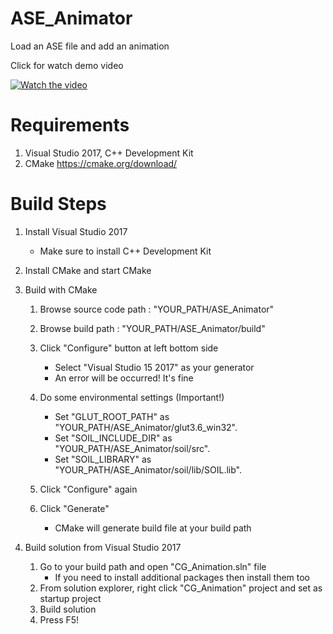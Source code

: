 # ASE_Animator
Load an ASE file and add an animation 

Click for watch demo video

[![Watch the video](https://i.postimg.cc/Y0b0qt3Z/ase_animator.png)](https://drive.google.com/file/d/1WRW8tD48aMaTyyoweVMHK5dsM3r6FCcx/view)

# Requirements 
1. Visual Studio 2017, C++ Development Kit 
2. CMake https://cmake.org/download/

# Build Steps
1) Install Visual Studio 2017
   - Make sure to install C++ Development Kit
   
   
2) Install CMake and start CMake


3) Build with CMake
   1) Browse source code path : "YOUR_PATH/ASE_Animator"
   2) Browse build path : "YOUR_PATH/ASE_Animator/build"
   3) Click "Configure" button at left bottom side
      - Select "Visual Studio 15 2017" as your generator
      - An error will be occurred! It's fine
   4) Do some environmental settings (Important!)
      - Set "GLUT_ROOT_PATH" as "YOUR_PATH/ASE_Animator/glut3.6_win32".
      - Set "SOIL_INCLUDE_DIR" as "YOUR_PATH/ASE_Animator/soil/src".
      - Set "SOIL_LIBRARY" as "YOUR_PATH/ASE_Animator/soil/lib/SOIL.lib".
  
   5) Click "Configure" again
   6) Click "Generate"
      - CMake will generate build file at your build path
      
      
4) Build solution from Visual Studio 2017
    1) Go to your build path and open "CG_Animation.sln" file
         - If you need to install additional packages then install them too
    2) From solution explorer, right click "CG_Animation" project and set as startup project 
    3) Build solution
    4) Press F5!
